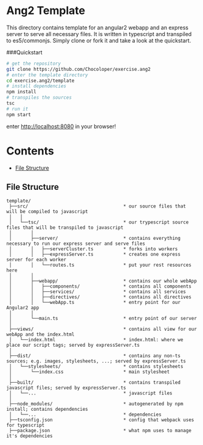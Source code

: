 # Ang2 Template

This directory contains template for an angular2 webapp and an express server to serve all necessary files. 
It is written in typescript and transpiled to es5/commonjs.
Simply clone or fork it and take a look at the quickstart.

###Quickstart
```bash
# get the repository
git clone https://github.com/Chocoloper/exercise.ang2
# enter the template directory
cd exercise.ang2/template
# install dependencies
npm install
# transpiles the sources
tsc
# run it
npm start
```
enter [http://localhost:8080](http://localhost:8080) in your browser!

# Contents
* [File Structure](#file-structure)

## File Structure 
```
template/
 ├──src/                                   * our source files that will be compiled to javascript
 │   │
 │   └──tsc/                               * our trypescript source files that will be transpiled to javascript
 │       │
 │       ├──server/                        * contains everything necessary to run our express server and serve files
 │       │   ├──serverCluster.ts           * forks into workers
 │       │   ├──expressServer.ts           * creates one express server for each worker
 │       │   └──routes.ts                  * put your rest resources here
 │       │
 │       ├──webapp/                        * contains our whole webApp
 │       │   ├──components/                * contains all components
 │       │   ├──services/                  * contains all services
 │       │   ├──directives/                * contains all directives
 │       │   └──webApp.ts                  * entry point for our Angular2 app
 │       │
 │       └──main.ts                        * entry point of our server
 │
 ├──views/                                 * contains all view for our webApp and the index.html
 │   └──index.html                         * index.html: where we place our script tags; served by expressServer.ts
 │
 ├──dist/                                  * contains any non-ts sources; e.g. images, stylesheets, ...; served by expressServer.ts
 │   └──stylesheets/                       * contains stylesheets
 │       └──index.css                      * main stylesheet
 │
 ├──built/                                 * contains transpiled javascript files; served by expressServer.ts
 │   └──...                                * javascript files
 │
 ├──node_modules/                          * autogenerated by npm install; contains dependencies
 │   └──...                                * dependencies 
 ├──tsconfig.json                          * config that webpack uses for typescript
 ├──package.json                           * what npm uses to manage it's dependencies
```
